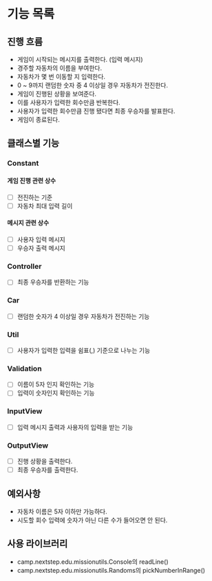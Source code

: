 # 기능 목록

## 진행 흐름
- 게임이 시작되는 메시지를 출력한다. (입력 메시지)
- 경주할 자동차의 이름을 부여한다.
- 자동차가 몇 번 이동할 지 입력한다.
- 0 ~ 9까지 랜덤한 숫자 중 4 이상일 경우 자동차가 전진한다.
- 게임이 진행된 상황을 보여준다.
- 이를 사용자가 입력한 회수만큼 반복한다.
- 사용자가 입력한 회수만큼 진행 됐다면 최종 우승자를 발표한다.
- 게임이 종료된다.

## 클래스별 기능
### Constant
#### 게임 진행 관련 상수
- [ ] 전진하는 기준
- [ ] 자동차 최대 입력 길이

#### 메시지 관련 상수
- [ ] 사용자 입력 메시지
- [ ] 우승자 출력 메시지

### Controller
- [ ] 최종 우승자를 반환하는 기능

### Car
- [ ] 랜덤한 숫자가 4 이상일 경우 자동차가 전진하는 기능

### Util
- [ ] 사용자가 입력한 입력을 쉼표(,) 기준으로 나누는 기능

### Validation
- [ ] 이름이 5자 인지 확인하는 기능
- [ ] 입력이 숫자인지 확인하는 기능

### InputView
- [ ] 입력 메시지 출력과 사용자의 입력을 받는 기능

### OutputView
- [ ] 진행 상황을 출력한다.
- [ ] 최종 우승자를 출력한다.

## 예외사항
- 자동차 이름은 5자 이하만 가능하다.
- 시도할 회수 입력에 숫자가 아닌 다른 수가 들어오면 안 된다.

## 사용 라이브러리
- camp.nextstep.edu.missionutils.Console의 readLine()
- camp.nextstep.edu.missionutils.Randoms의 pickNumberInRange()

